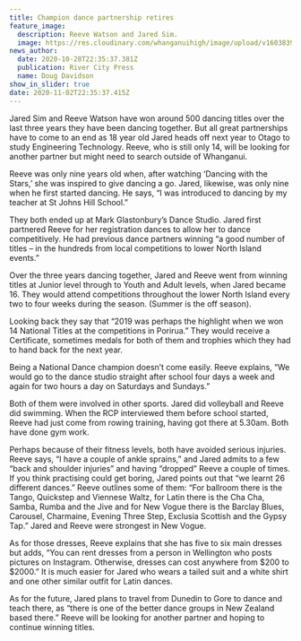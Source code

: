 ```yaml
---
title: Champion dance partnership retires
feature_image:
  description: Reeve Watson and Jared Sim.
  image: https://res.cloudinary.com/whanganuihigh/image/upload/v1603839139/News/Jared_Smith_Reeve_Watson.NZ_Open_Dance_Championship_at_the_Te_Rauparaha_Arena_2.jpg
news_author:
  date: 2020-10-28T22:35:37.381Z
  publication: River City Press
  name: Doug Davidson
show_in_slider: true
date: 2020-11-02T22:35:37.415Z
---
```

Jared Sim and Reeve Watson have won around 500 dancing titles over the last three years they have been dancing together. But all great partnerships have to come to an end as 18 year old Jared heads off next year to Otago to study Engineering Technology. Reeve, who is still only 14, will be looking for another partner but might need to search outside of Whanganui.

Reeve was only nine years old when, after watching ‘Dancing with the Stars,’ she was inspired to give dancing a go. Jared, likewise, was only nine when he first started dancing. He says, “I was introduced to dancing by my teacher at St Johns Hill School.” 

They both ended up at Mark Glastonbury’s Dance Studio. Jared first partnered Reeve for her registration dances to allow her to dance competitively. He had previous dance partners winning “a good number of titles – in the hundreds from local competitions to lower North Island events.”

Over the three years dancing together, Jared and Reeve went from winning titles at Junior level through to Youth and Adult levels, when Jared became 16. They would attend competitions throughout the lower North Island every two to four weeks during the season. (Summer is the off season).

Looking back they say that “2019 was perhaps the highlight when we won 14 National Titles at the competitions in Porirua.” They would receive a Certificate, sometimes medals for both of them and trophies which they had to hand back for the next year.

Being a National Dance champion doesn’t come easily. Reeve explains, “We would go to the dance studio straight after school four days a week and again for two hours a day on Saturdays and Sundays.” 

Both of them were involved in other sports. Jared did volleyball and Reeve did swimming. When the RCP interviewed them before school started, Reeve had just come from rowing training, having got there at 5.30am. Both have done gym work.

Perhaps because of their fitness levels, both have avoided serious injuries. Reeve says, “I have a couple of ankle sprains,” and Jared admits to a few “back and shoulder injuries” and having “dropped” Reeve a couple of times. 
If you think practising could get boring, Jared points out that “we learnt 26 different dances.” Reeve outlines some of them: “For ballroom there is the Tango, Quickstep and Viennese Waltz, for Latin there is the Cha Cha, Samba, Rumba and the Jive and for New Vogue there is the Barclay Blues, Carousel, Charmaine, Evening Three Step, Exclusia Scottish and the Gypsy Tap.” Jared and Reeve were strongest in New Vogue.

As for those dresses, Reeve explains that she has five to six main dresses but adds, “You can rent dresses from a person in Wellington who posts pictures on Instagram. Otherwise, dresses can cost anywhere from $200 to $2000.” It is much easier for Jared who wears a tailed suit and a white shirt and one other similar outfit for Latin dances.

As for the future, Jared plans to travel from Dunedin to Gore to dance and teach there, as “there is one of the better dance groups in New Zealand based there.” Reeve will be looking for another partner and hoping to continue winning titles.